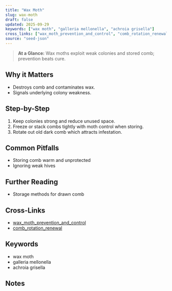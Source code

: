 ```yaml
---
title: "Wax Moth"
slug: wax-moth
draft: false
updated: 2025-09-29
keywords: ["wax moth", "galleria mellonella", "achroia grisella"]
cross_links: ["wax_moth_prevention_and_control", "comb_rotation_renewal"]
source: "seed-json"
---
```


> **At a Glance:** Wax moths exploit weak colonies and stored comb; prevention beats cure.

## Why it Matters
- Destroys comb and contaminates wax.
- Signals underlying colony weakness.

## Step-by-Step
1) Keep colonies strong and reduce unused space.
2) Freeze or stack combs tightly with moth control when storing.
3) Rotate out old dark comb which attracts infestation.

## Common Pitfalls
- Storing comb warm and unprotected
- Ignoring weak hives

## Further Reading
- Storage methods for drawn comb

## Cross-Links
- [wax_moth_prevention_and_control](/topics/wax-moth-prevention-and-control/)
- [comb_rotation_renewal](/topics/comb-rotation-renewal/)

## Keywords
- wax moth
- galleria mellonella
- achroia grisella

## Notes
